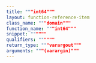 ```yaml
---
title: """int64"""
layout: function-reference-item
class_name: """domain"""
function_name: """int64"""
snippet: """"""
qualifiers: """"""
return_type: """varargout"""
arguments: """(varargin)"""
---
```


